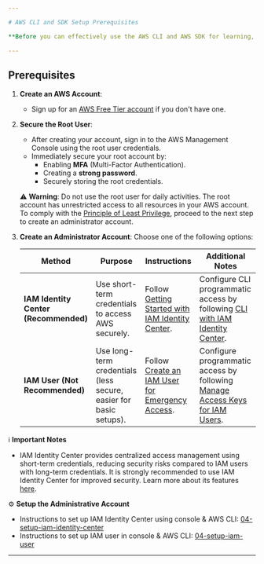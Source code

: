 ```yaml
---

# AWS CLI and SDK Setup Prerequisites

**Before you can effectively use the AWS CLI and AWS SDK for learning, you need to set up a secure and well-configured AWS account. The steps below ensure that you follow AWS best practices while getting started with these tools.**

---
```


## **Prerequisites**

1. **Create an AWS Account**:
    - Sign up for an [AWS Free Tier account](https://aws.amazon.com/free/) if you don't have one.

2. **Secure the Root User**:
    - After creating your account, sign in to the AWS Management Console using the root user credentials.
    - Immediately secure your root account by:
      - Enabling **MFA** (Multi-Factor Authentication).
      - Creating a **strong password**.
      - Securely storing the root credentials.

    ⚠️ **Warning**:
    Do not use the root user for daily activities. The root account has unrestricted access to all resources in your AWS account. To comply with the [Principle of Least Privilege](https://en.wikipedia.org/wiki/Principle_of_least_privilege), proceed to the next step to create an administrator account.

3. **Create an Administrator Account**:
    Choose one of the following options:

    | **Method**                         | **Purpose**                                                                 | **Instructions**                                                                                          | **Additional Notes**                                                                                   |
    |------------------------------------|-----------------------------------------------------------------------------|----------------------------------------------------------------------------------------------------------|-------------------------------------------------------------------------------------------------------|
    | **IAM Identity Center (Recommended)** | Use short-term credentials to access AWS securely.                          | Follow [Getting Started with IAM Identity Center](https://docs.aws.amazon.com/singlesignon/latest/userguide/getting-started.html). | Configure CLI programmatic access by following [CLI with IAM Identity Center](https://docs.aws.amazon.com/cli/latest/userguide/sso-configure.html). |
    | **IAM User (Not Recommended)**     | Use long-term credentials (less secure, easier for basic setups).           | Follow [Create an IAM User for Emergency Access](https://docs.aws.amazon.com/IAM/latest/UserGuide/id_users_create.html).            | Configure programmatic access by following [Manage Access Keys for IAM Users](https://docs.aws.amazon.com/IAM/latest/UserGuide/id_credentials_access-keys.html). |

ℹ️ **Important Notes**
- IAM Identity Center provides centralized access management using short-term credentials, reducing security risks compared to IAM users with long-term credentials. It is strongly recommended to use IAM Identity Center for improved security. Learn more about its features [here](https://docs.aws.amazon.com/singlesignon/latest/userguide/what-is.html#features).

⚙️ **Setup the Administrative Account**
- Instructions to set up IAM Identity Center using console & AWS CLI: [04-setup-iam-identity-center](./04-setup-iam-identity-center.md)
- Instructions to set up IAM user in console & AWS CLI: [04-setup-iam-user](./04-setup-iam-user.md)

---

